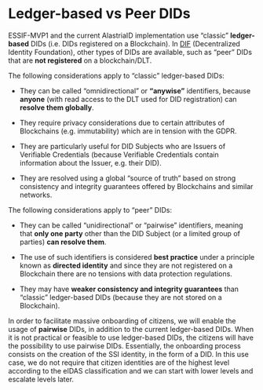 # Ledger-based vs Peer DIDs

ESSIF-MVP1 and the current AlastriaID implementation use “classic” **ledger-based** DIDs (i.e. DIDs registered on a Blockchain). In [DIF](https://identity.foundation/) (Decentralized Identity Foundation), other types of DIDs are available, such as “peer” DIDs that are **not registered** on a blockchain/DLT.

The following considerations apply to “classic” ledger-based DIDs:

* They can be called “omnidirectional” or **“anywise”** identifiers, because **anyone** (with read access to the DLT used for DID registration) can **resolve them globally**.

* They require privacy considerations due to certain attributes of Blockchains (e.g. immutability) which are in tension with the GDPR.

* They are particularly useful for DID Subjects who are Issuers of Verifiable Credentials (because Verifiable Credentials contain information about the Issuer, e.g. their DID).

* They are resolved using a global “source of truth” based on strong consistency and integrity guarantees offered by Blockchains and similar networks.

The following considerations apply to “peer” DIDs:

* They can be called “unidirectional” or “pairwise” identifiers, meaning that **only one party** other than the DID Subject (or a limited group of parties) **can resolve them**.

* The use of such identifiers is considered **best practice** under a principle known as **directed identity** and since they are not registered on a Blockchain there are no tensions with data protection regulations.

* They may have **weaker consistency and integrity guarantees** than “classic” ledger-based DIDs (because they are not stored on a Blockchain).

In order to facilitate massive onboarding of citizens, we will enable the usage of **pairwise** DIDs, in addition to the current ledger-based DIDs. When it is not practical or feasible to use ledger-based DIDs, the citizens will have the possibility to use pairwise DIDs.
Essentially, the onboarding process consists on the creation of the SSI identity, in the form of a DID.
In this use case, we do not require that citizen identities are of the highest level according to the eIDAS classification and we can start with lower levels and escalate levels later.
